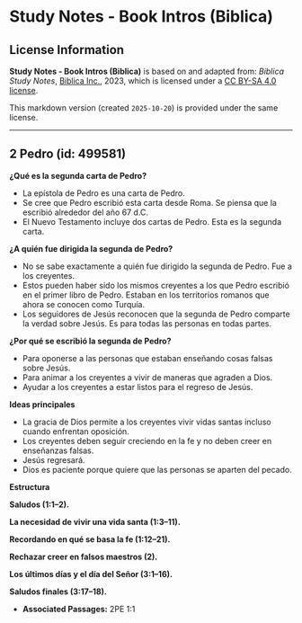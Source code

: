 # Study Notes - Book Intros (Biblica)

## License Information

**Study Notes - Book Intros (Biblica)** is based on and adapted from: _Biblica Study Notes_, [Biblica Inc.](https://www.biblica.com/), 2023, which is licensed under a [CC BY-SA 4.0 license](https://creativecommons.org/licenses/by-sa/4.0/legalcode.en).

This markdown version (created `2025-10-20`) is provided under the same license.



--------------------------------

## 2 Pedro (id: 499581)

**¿Qué es la segunda carta de Pedro?**

* La epístola de Pedro es una carta de Pedro.
* Se cree que Pedro escribió esta carta desde Roma. Se piensa que la escribió alrededor del año 67 d.C.
* El Nuevo Testamento incluye dos cartas de Pedro. Esta es la segunda carta.

**¿A quién fue dirigida la segunda de Pedro?**

* No se sabe exactamente a quién fue dirigido la segunda de Pedro. Fue a los creyentes.
* Estos pueden haber sido los mismos creyentes a los que Pedro escribió en el primer libro de Pedro. Estaban en los territorios romanos que ahora se conocen como Turquía.
* Los seguidores de Jesús reconocen que la segunda de Pedro comparte la verdad sobre Jesús. Es para todas las personas en todas partes.

**¿Por qué se escribió la segunda de Pedro?**

* Para oponerse a las personas que estaban enseñando cosas falsas sobre Jesús.
* Para animar a los creyentes a vivir de maneras que agraden a Dios.
* Ayudar a los creyentes a estar listos para el regreso de Jesús.

**Ideas principales**

* La gracia de Dios permite a los creyentes vivir vidas santas incluso cuando enfrentan oposición.
* Los creyentes deben seguir creciendo en la fe y no deben creer en enseñanzas falsas.
* Jesús regresará.
* Dios es paciente porque quiere que las personas se aparten del pecado.

**Estructura**

**Saludos (1:1–2\).**

**La necesidad de vivir una vida santa (1:3–11\).**

**Recordando en qué se basa la fe (1:12–21\).**

**Rechazar creer en falsos maestros (2\).**

**Los últimos días y el día del Señor (3:1–16\).**

**Saludos finales (3:17–18\).**

* **Associated Passages:** 2PE 1:1

